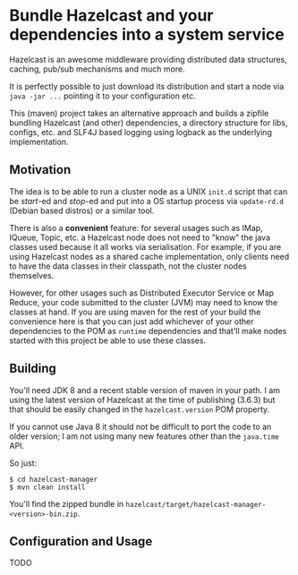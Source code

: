 # Bundle Hazelcast and your dependencies into a system service

Hazelcast is an awesome middleware providing distributed data
structures, caching, pub/sub mechanisms and much more.

It is perfectly possible to just download its distribution and start a
node via `java -jar ...` pointing it to your configuration etc.

This (maven) project takes an alternative approach and builds a
zipfile bundling Hazelcast (and other) dependencies, a directory
structure for libs, configs, etc. and SLF4J based logging using
logback as the underlying implementation.

## Motivation

The idea is to be able to run a cluster node as a UNIX `init.d` script that
can be _start_-ed and _stop_-ed and put into a OS startup process via
`update-rd.d` (Debian based distros) or a similar tool.

There is also a **convenient** feature: for several usages
such as IMap, IQueue, Topic, etc. a Hazelcast node does not need to
"know" the java classes used because it all works via
serialisation. For example, if you are using Hazelcast nodes as a
shared cache implementation, only clients need to have the data
classes in their classpath, not the cluster nodes themselves.

However, for other usages such as Distributed Executor Service or Map
Reduce, your code submitted to the cluster (JVM) may need to know the
classes at hand. If you are using maven for the rest of your build the
convenience here is that you can just add whichever of your other
dependencies to the POM as `runtime` dependencies and that'll make
nodes started with this project be able to use these classes.

## Building

You'll need JDK 8 and a recent stable version of maven in your path. I
am using the latest version of Hazelcast at the time of publishing
(3.6.3) but that should be easily changed in the `hazelcast.version`
POM property.

If you cannot use Java 8 it should not be difficult to port the code
to an older version; I am not using many new features other than the
`java.time` API.

So just:

    $ cd hazelcast-manager
    $ mvn clean install

You'll find the zipped bundle in
`hazelcast/target/hazelcast-manager-<version>-bin.zip`.

## Configuration and Usage

TODO
